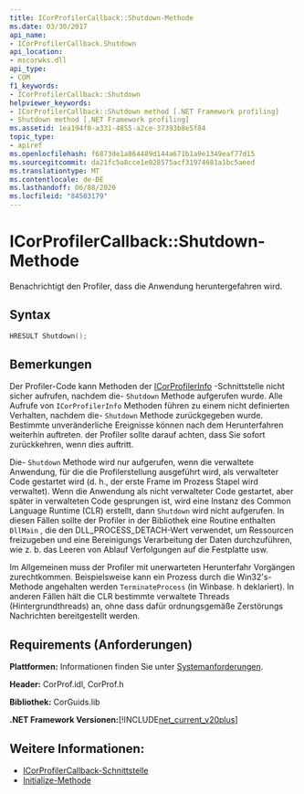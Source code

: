 ```yaml
---
title: ICorProfilerCallback::Shutdown-Methode
ms.date: 03/30/2017
api_name:
- ICorProfilerCallback.Shutdown
api_location:
- mscorwks.dll
api_type:
- COM
f1_keywords:
- ICorProfilerCallback::Shutdown
helpviewer_keywords:
- ICorProfilerCallback::Shutdown method [.NET Framework profiling]
- Shutdown method [.NET Framework profiling]
ms.assetid: 1ea194f0-a331-4855-a2ce-37393b8e5f84
topic_type:
- apiref
ms.openlocfilehash: f6873de1a864489d144a671b1a9e1349eaf77d15
ms.sourcegitcommit: da21fc5a8cce1e028575acf31974681a1bc5aeed
ms.translationtype: MT
ms.contentlocale: de-DE
ms.lasthandoff: 06/08/2020
ms.locfileid: "84503179"
---
```

# <a name="icorprofilercallbackshutdown-method"></a>ICorProfilerCallback::Shutdown-Methode
Benachrichtigt den Profiler, dass die Anwendung heruntergefahren wird.  
  
## <a name="syntax"></a>Syntax  
  
```cpp  
HRESULT Shutdown();  
```  
  
## <a name="remarks"></a>Bemerkungen  
 Der Profiler-Code kann Methoden der [ICorProfilerInfo](icorprofilerinfo-interface.md) -Schnittstelle nicht sicher aufrufen, nachdem die- `Shutdown` Methode aufgerufen wurde. Alle Aufrufe von `ICorProfilerInfo` Methoden führen zu einem nicht definierten Verhalten, nachdem die- `Shutdown` Methode zurückgegeben wurde. Bestimmte unveränderliche Ereignisse können nach dem Herunterfahren weiterhin auftreten. der Profiler sollte darauf achten, dass Sie sofort zurückkehren, wenn dies auftritt.  
  
 Die- `Shutdown` Methode wird nur aufgerufen, wenn die verwaltete Anwendung, für die die Profilerstellung ausgeführt wird, als verwalteter Code gestartet wird (d. h., der erste Frame im Prozess Stapel wird verwaltet). Wenn die Anwendung als nicht verwalteter Code gestartet, aber später in verwalteten Code gesprungen ist, wird eine Instanz des Common Language Runtime (CLR) erstellt, dann `Shutdown` wird nicht aufgerufen. In diesen Fällen sollte der Profiler in der Bibliothek eine Routine enthalten `DllMain` , die den DLL_PROCESS_DETACH-Wert verwendet, um Ressourcen freizugeben und eine Bereinigungs Verarbeitung der Daten durchzuführen, wie z. b. das Leeren von Ablauf Verfolgungen auf die Festplatte usw.  
  
 Im Allgemeinen muss der Profiler mit unerwarteten Herunterfahr Vorgängen zurechtkommen. Beispielsweise kann ein Prozess durch die Win32's-Methode angehalten werden `TerminateProcess` (in Winbase. h deklariert). In anderen Fällen hält die CLR bestimmte verwaltete Threads (Hintergrundthreads) an, ohne dass dafür ordnungsgemäße Zerstörungs Nachrichten bereitgestellt werden.  
  
## <a name="requirements"></a>Requirements (Anforderungen)  
 **Plattformen:** Informationen finden Sie unter [Systemanforderungen](../../get-started/system-requirements.md).  
  
 **Header:** CorProf.idl, CorProf.h  
  
 **Bibliothek:** CorGuids.lib  
  
 **.NET Framework Versionen:**[!INCLUDE[net_current_v20plus](../../../../includes/net-current-v20plus-md.md)]  
  
## <a name="see-also"></a>Weitere Informationen:

- [ICorProfilerCallback-Schnittstelle](icorprofilercallback-interface.md)
- [Initialize-Methode](icorprofilercallback-initialize-method.md)
